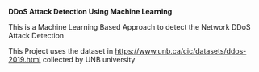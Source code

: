 **DDoS Attack Detection Using Machine Learning**


This is a Machine Learning Based Approach to detect the Network DDoS Attack Detection

This Project uses the dataset in https://www.unb.ca/cic/datasets/ddos-2019.html
collected by UNB university
